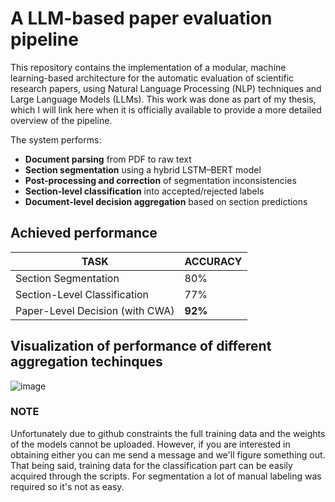 # A LLM-based paper evaluation pipeline

This repository contains the implementation of a modular, machine learning-based architecture for the automatic evaluation of scientific research papers, using Natural Language Processing (NLP) techniques and Large Language Models (LLMs). This work
was done as part of my thesis, which I will link here when it is officially available to provide a more detailed overview of the pipeline.


The system performs:

- **Document parsing** from PDF to raw text  
- **Section segmentation** using a hybrid LSTM–BERT model  
- **Post-processing and correction** of segmentation inconsistencies  
- **Section-level classification** into accepted/rejected labels  
- **Document-level decision aggregation** based on section predictions


## Achieved performance

TASK | ACCURACY
--- | --- | 
| Section Segmentation         | 80%      |
| Section-Level Classification | 77%      |
| Paper-Level Decision (with CWA)   | **92%**  |

## Visualization of performance of different aggregation techinques
![image](https://github.com/user-attachments/assets/cb658ba3-3a72-491d-8e11-d93fa9d48150)



### NOTE
Unfortunately due to github constraints the full training data and the weights of the models cannot be uploaded. However, if you are interested in obtaining either you can me send a message and we'll figure something out. That being said, training
data for the classification part can be easily acquired through the scripts. For segmentation a lot of manual labeling was required so it's not as easy.
